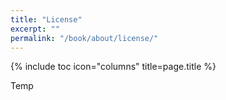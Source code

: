 ```yaml
---
title: "License"
excerpt: ""
permalink: "/book/about/license/"
---
```


{% include toc icon="columns" title=page.title %}

Temp